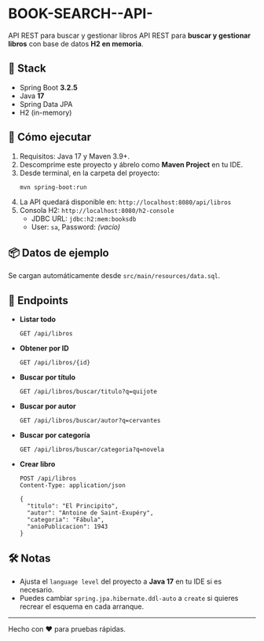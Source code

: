 # BOOK-SEARCH--API-
API REST para buscar y gestionar libros 
API REST para **buscar y gestionar libros** con base de datos **H2 en memoria**.

## 🧰 Stack
- Spring Boot **3.2.5**
- Java **17**
- Spring Data JPA
- H2 (in-memory)

## 🚀 Cómo ejecutar
1. Requisitos: Java 17 y Maven 3.9+.
2. Descomprime este proyecto y ábrelo como **Maven Project** en tu IDE.
3. Desde terminal, en la carpeta del proyecto:
   ```bash
   mvn spring-boot:run
   ```
4. La API quedará disponible en: `http://localhost:8080/api/libros`  
5. Consola H2: `http://localhost:8080/h2-console`  
   - JDBC URL: `jdbc:h2:mem:booksdb`
   - User: `sa`, Password: *(vacío)*

## 📦 Datos de ejemplo
Se cargan automáticamente desde `src/main/resources/data.sql`.

## 🔗 Endpoints
- **Listar todo**
  ```http
  GET /api/libros
  ```
- **Obtener por ID**
  ```http
  GET /api/libros/{id}
  ```
- **Buscar por título**
  ```http
  GET /api/libros/buscar/titulo?q=quijote
  ```
- **Buscar por autor**
  ```http
  GET /api/libros/buscar/autor?q=cervantes
  ```
- **Buscar por categoría**
  ```http
  GET /api/libros/buscar/categoria?q=novela
  ```
- **Crear libro**
  ```http
  POST /api/libros
  Content-Type: application/json

  {
    "titulo": "El Principito",
    "autor": "Antoine de Saint-Exupéry",
    "categoria": "Fábula",
    "anioPublicacion": 1943
  }
  ```

## 🛠 Notas
- Ajusta el `language level` del proyecto a **Java 17** en tu IDE si es necesario.
- Puedes cambiar `spring.jpa.hibernate.ddl-auto` a `create` si quieres recrear el esquema en cada arranque.

---
Hecho con ❤️ para pruebas rápidas.
